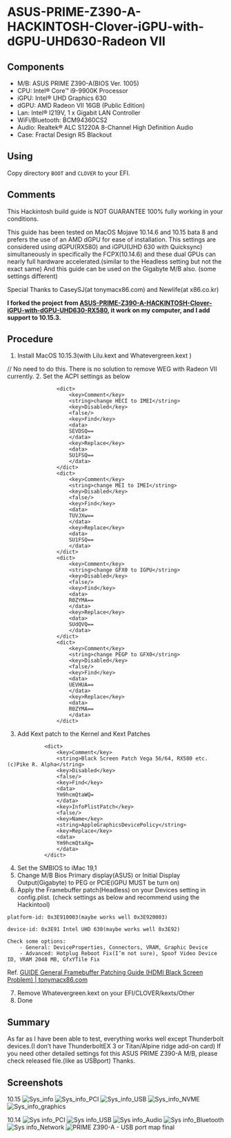 # ASUS-PRIME-Z390-A-HACKINTOSH-Clover-iGPU-with-dGPU-UHD630-Radeon VII


## Components
- M/B: ASUS PRIME Z390-A(BIOS Ver. 1005)
- CPU: Intel® Core™ i9-9900K Processor
- iGPU: Intel® UHD Graphics 630
- dGPU: AMD Radeon VII 16GB (Public Edition)
- Lan: Intel® I219V, 1 x Gigabit LAN Controller
- WiFi/Bluetooth: BCM94360CS2
- Audio: Realtek® ALC S1220A 8-Channel High Definition Audio
- Case: Fractal Design R5 Blackout


## Using
Copy directory ```BOOT``` and ```CLOVER``` to your EFI.

## Comments
This Hackintosh build guide is NOT GUARANTEE 100% fully working in your conditions.

This guide has been tested on MacOS Mojave 10.14.6 and 10.15 bata 8 and prefers the use of an AMD dGPU for ease of installation. This settings are considered using dGPU(RX580) and iGPU(UHD 630 with Quicksync) simultaneously in specifically the FCPX(10.14.6) and these dual GPUs can nearly full hardware accelerated.(similar to the Headless setting but not the exact same)
And this guide can be used on the Gigabyte M/B also. (some settings different)

Special Thanks to CaseySJ(at tonymacx86.com) and Newlife(at x86.co.kr)

**I forked the project from [ASUS-PRIME-Z390-A-HACKINTOSH-Clover-iGPU-with-dGPU-UHD630-RX580](https://github.com/dhckdgjs/ASUS-PRIME-Z390-A-HACKINTOSH-Clover-iGPU-with-dGPU-UHD630-RX580), it work on my computer, and I add support to 10.15.3.**


## Procedure
1. Install MacOS 10.15.3(with Lilu.kext and Whatevergreen.kext )

// No need to do this. There is no solution to remove WEG with Radeon VII currently.
2. Set the ACPI settings as below
```
				<dict>
					<key>Comment</key>
					<string>change HECI to IMEI</string>
					<key>Disabled</key>
					<false/>
					<key>Find</key>
					<data>
					SEVDSQ==
					</data>
					<key>Replace</key>
					<data>
					SU1FSQ==
					</data>
				</dict>
				<dict>
					<key>Comment</key>
					<string>change MEI to IMEI</string>
					<key>Disabled</key>
					<false/>
					<key>Find</key>
					<data>
					TUVJXw==
					</data>
					<key>Replace</key>
					<data>
					SU1FSQ==
					</data>
				</dict>
				<dict>
					<key>Comment</key>
					<string>change GFX0 to IGPU</string>
					<key>Disabled</key>
					<false/>
					<key>Find</key>
					<data>
					R0ZYMA==
					</data>
					<key>Replace</key>
					<data>
					SUdQVQ==
					</data>
				</dict>
				<dict>
					<key>Comment</key>
					<string>change PEGP to GFX0</string>
					<key>Disabled</key>
					<false/>
					<key>Find</key>
					<data>
					UEVHUA==
					</data>
					<key>Replace</key>
					<data>
					R0ZYMA==
					</data>
				</dict>
```


3. Add Kext patch to the Kernel and Kext Patches
```
			<dict>
				<key>Comment</key>
				<string>Black Screen Patch Vega 56/64, RX580 etc. (c)Pike R. Alpha</string>
				<key>Disabled</key>
				<false/>
				<key>Find</key>
				<data>
				Ym9hcmQtaWQ=
				</data>
				<key>InfoPlistPatch</key>
				<false/>
				<key>Name</key>
				<string>AppleGraphicsDevicePolicy</string>
				<key>Replace</key>
				<data>
				Ym9hcmQtaXg=
				</data>
			</dict>
```


4. Set the SMBIOS to iMac 19,1
5. Change M/B Bios Primary display(ASUS) or Initial Display Output(Gigabyte) to PEG or PCIE(iGPU MUST be turn on)
6. Apply the Framebuffer patch(Headless) on your Devices setting  in config.plist. (check settings as below and recommend using the Hackintool) 
```
platform-id: 0x3E910003(maybe works well 0x3E920003)

device-id: 0x3E91 Intel UHD 630(maybe works well 0x3E92)

Check some options:
	- General: DeviceProperties, Connectors, VRAM, Graphic Device
	- Advanced: Hotplug Reboot Fix(I’m not sure), Spoof Video Device ID, VRAM 2048 MB, GfxYTile Fix
```

Ref. [GUIDE General Framebuffer Patching Guide (HDMI Black Screen Problem) | tonymacx86.com](https://www.tonymacx86.com/threads/guide-general-framebuffer-patching-guide-hdmi-black-screen-problem.269149/)

7. Remove Whatevergreen.kext on your EFI/CLOVER/kexts/Other
8. Done


## Summary
As far as I have been able to test, everything works well except Thunderbolt devices.(I don’t have ThunderboltEX 3 or Titan/Alpine ridge add-on card)
If you need other detailed settings fot this ASUS PRIME Z390-A M/B, please check released file.(like as USBport)
Thanks.



## Screenshots

10.15
![Sys_info](./pics/Sys_info.png)
![Sys_info_PCI](./pics/Sys_info_PCI.png)
![Sys_info_USB](./pics/Sys_info_USB.png)
![Sys_info_NVME](./pics/Sys_info_NVME.png)
![Sys_info_graphics](./pics/Sys_info_graphics.png)


10.14
![Sys info_PCI](https://user-images.githubusercontent.com/35429874/61994177-59df8980-b0b2-11e9-857f-47d757fa7a0f.png)
![Sys info_USB](https://user-images.githubusercontent.com/35429874/61994187-6c59c300-b0b2-11e9-896a-8a3ac4609117.png)
![Sys info_Audio](https://user-images.githubusercontent.com/35429874/61994188-711e7700-b0b2-11e9-908f-1ffd44d945a8.png)
![Sys info_Bluetooth](https://user-images.githubusercontent.com/35429874/61994190-71b70d80-b0b2-11e9-8f2a-18757d28cd83.png)
![Sys info_Network](https://user-images.githubusercontent.com/35429874/61994191-71b70d80-b0b2-11e9-888d-b25cac1842a8.png)
![PRIME Z390-A - USB port map final](https://user-images.githubusercontent.com/35429874/61994465-821cb780-b0b5-11e9-9d00-b12ed9046afc.jpg)
